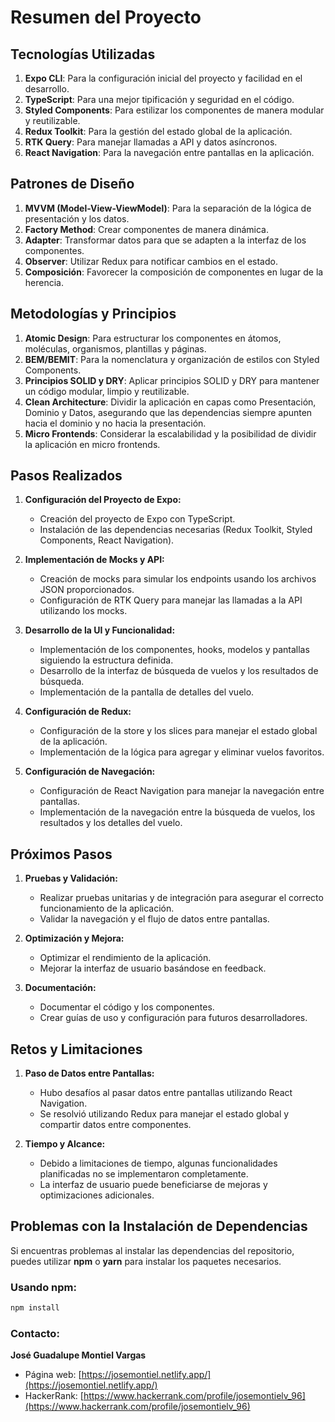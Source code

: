 # Resumen del Proyecto

## Tecnologías Utilizadas

1. **Expo CLI**: Para la configuración inicial del proyecto y facilidad en el desarrollo.
2. **TypeScript**: Para una mejor tipificación y seguridad en el código.
3. **Styled Components**: Para estilizar los componentes de manera modular y reutilizable.
4. **Redux Toolkit**: Para la gestión del estado global de la aplicación.
5. **RTK Query**: Para manejar llamadas a API y datos asíncronos.
6. **React Navigation**: Para la navegación entre pantallas en la aplicación.

## Patrones de Diseño

1. **MVVM (Model-View-ViewModel)**: Para la separación de la lógica de presentación y los datos.
2. **Factory Method**: Crear componentes de manera dinámica.
3. **Adapter**: Transformar datos para que se adapten a la interfaz de los componentes.
4. **Observer**: Utilizar Redux para notificar cambios en el estado.
5. **Composición**: Favorecer la composición de componentes en lugar de la herencia.

## Metodologías y Principios

1. **Atomic Design**: Para estructurar los componentes en átomos, moléculas, organismos, plantillas y páginas.
2. **BEM/BEMIT**: Para la nomenclatura y organización de estilos con Styled Components.
3. **Principios SOLID y DRY**: Aplicar principios SOLID y DRY para mantener un código modular, limpio y reutilizable.
4. **Clean Architecture**: Dividir la aplicación en capas como Presentación, Dominio y Datos, asegurando que las dependencias siempre apunten hacia el dominio y no hacia la presentación.
5. **Micro Frontends**: Considerar la escalabilidad y la posibilidad de dividir la aplicación en micro frontends.

## Pasos Realizados

1. **Configuración del Proyecto de Expo:**
   - Creación del proyecto de Expo con TypeScript.
   - Instalación de las dependencias necesarias (Redux Toolkit, Styled Components, React Navigation).

2. **Implementación de Mocks y API:**
   - Creación de mocks para simular los endpoints usando los archivos JSON proporcionados.
   - Configuración de RTK Query para manejar las llamadas a la API utilizando los mocks.

3. **Desarrollo de la UI y Funcionalidad:**
   - Implementación de los componentes, hooks, modelos y pantallas siguiendo la estructura definida.
   - Desarrollo de la interfaz de búsqueda de vuelos y los resultados de búsqueda.
   - Implementación de la pantalla de detalles del vuelo.

4. **Configuración de Redux:**
   - Configuración de la store y los slices para manejar el estado global de la aplicación.
   - Implementación de la lógica para agregar y eliminar vuelos favoritos.

5. **Configuración de Navegación:**
   - Configuración de React Navigation para manejar la navegación entre pantallas.
   - Implementación de la navegación entre la búsqueda de vuelos, los resultados y los detalles del vuelo.

## Próximos Pasos

1. **Pruebas y Validación:**
   - Realizar pruebas unitarias y de integración para asegurar el correcto funcionamiento de la aplicación.
   - Validar la navegación y el flujo de datos entre pantallas.

2. **Optimización y Mejora:**
   - Optimizar el rendimiento de la aplicación.
   - Mejorar la interfaz de usuario basándose en feedback.

3. **Documentación:**
   - Documentar el código y los componentes.
   - Crear guías de uso y configuración para futuros desarrolladores.

## Retos y Limitaciones

1. **Paso de Datos entre Pantallas:**
   - Hubo desafíos al pasar datos entre pantallas utilizando React Navigation.
   - Se resolvió utilizando Redux para manejar el estado global y compartir datos entre componentes.

2. **Tiempo y Alcance:**
   - Debido a limitaciones de tiempo, algunas funcionalidades planificadas no se implementaron completamente.
   - La interfaz de usuario puede beneficiarse de mejoras y optimizaciones adicionales.

## Problemas con la Instalación de Dependencias

Si encuentras problemas al instalar las dependencias del repositorio, puedes utilizar **npm** o **yarn** para instalar los paquetes necesarios.

### Usando npm:

```sh
npm install
```
### Contacto:

**José Guadalupe Montiel Vargas**

- Página web: [https://josemontiel.netlify.app/](https://josemontiel.netlify.app/)
- HackerRank: [https://www.hackerrank.com/profile/josemontielv_96](https://www.hackerrank.com/profile/josemontielv_96)
